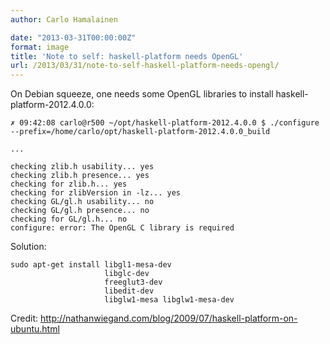 ```yaml
---
author: Carlo Hamalainen

date: "2013-03-31T00:00:00Z"
format: image
title: 'Note to self: haskell-platform needs OpenGL'
url: /2013/03/31/note-to-self-haskell-platform-needs-opengl/
---
```

On Debian squeeze, one needs some OpenGL libraries to install haskell-platform-2012.4.0.0: 

```
✗ 09:42:08 carlo@r500 ~/opt/haskell-platform-2012.4.0.0 $ ./configure --prefix=/home/carlo/opt/haskell-platform-2012.4.0.0_build

...

checking zlib.h usability... yes
checking zlib.h presence... yes
checking for zlib.h... yes
checking for zlibVersion in -lz... yes
checking GL/gl.h usability... no
checking GL/gl.h presence... no
checking for GL/gl.h... no
configure: error: The OpenGL C library is required
```

Solution: 

```
sudo apt-get install libgl1-mesa-dev                    
                     libglc-dev                         
                     freeglut3-dev                      
                     libedit-dev                        
                     libglw1-mesa libglw1-mesa-dev
```

Credit: <http://nathanwiegand.com/blog/2009/07/haskell-platform-on-ubuntu.html>
